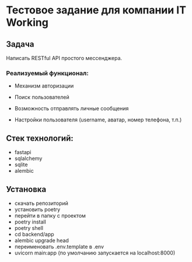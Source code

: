 # Тестовое задание для компании IT Working

## Задача
Написать RESTful API простого мессенджера.


### Реализуемый функционал:

- Механизм авторизации

- Поиск пользователей

- Возможность отправлять личные сообщения

- Настройки пользователя (username, аватар, номер телефона, т.п.)

## Стек технологий:

- fastapi
- sqlalchemy
- sqlite
- alembic


## Установка 

- скачать репозиторий
- установить poetry
- перейти в папку с проектом
- poetry install
- poetry shell
- cd backend/app
- alembic upgrade head
- переименовать .env.template в .env
- uvicorn main:app (по умолчанию запускается на localhost:8000)